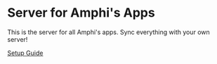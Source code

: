 # Server for Amphi's Apps

This is the server for all Amphi's apps. Sync everything with your own server!

[Setup Guide](https://amphi.site/archive/servers)